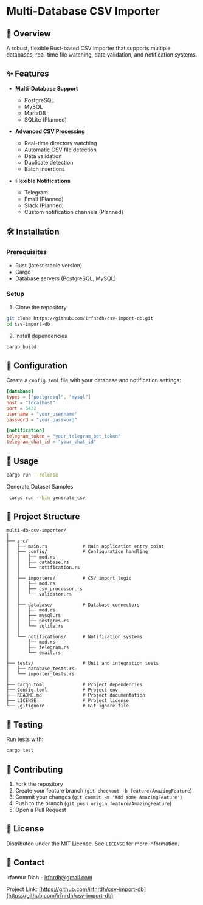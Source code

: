 # Multi-Database CSV Importer

## 🚀 Overview

A robust, flexible Rust-based CSV importer that supports multiple databases, real-time file watching, data validation, and notification systems.

## ✨ Features

- **Multi-Database Support**
  - PostgreSQL
  - MySQL
  - MariaDB
  - SQLite (Planned)

- **Advanced CSV Processing**
  - Real-time directory watching
  - Automatic CSV file detection
  - Data validation
  - Duplicate detection
  - Batch insertions

- **Flexible Notifications**
  - Telegram
  - Email (Planned)
  - Slack (Planned)
  - Custom notification channels (Planned)

## 🛠 Installation

### Prerequisites

- Rust (latest stable version)
- Cargo
- Database servers (PostgreSQL, MySQL)

### Setup

1. Clone the repository
```bash
git clone https://github.com/irfnrdh/csv-import-db.git
cd csv-import-db
```

2. Install dependencies
```bash
cargo build
```

## 📝 Configuration

Create a `config.toml` file with your database and notification settings:

```toml
[database]
types = ["postgresql", "mysql"]
host = "localhost"
port = 5432
username = "your_username"
password = "your_password"

[notification]
telegram_token = "your_telegram_bot_token"
telegram_chat_id = "your_chat_id"
```

## 🚀 Usage

```bash
cargo run --release
```

Generate Dataset Samples
```bash
 cargo run --bin generate_csv
```
## 📂 Project Structure

```
multi-db-csv-importer/
│
├── src/
│   ├── main.rs             # Main application entry point
│   ├── config/             # Configuration handling
│   │   ├── mod.rs
│   │   ├── database.rs
│   │   └── notification.rs
│   │
│   ├── importers/          # CSV import logic
│   │   ├── mod.rs
│   │   ├── csv_processor.rs
│   │   └── validator.rs
│   │
│   ├── database/           # Database connectors
│   │   ├── mod.rs
│   │   ├── mysql.rs
│   │   ├── postgres.rs
│   │   └── sqlite.rs
│   │
│   └── notifications/      # Notification systems
│       ├── mod.rs
│       ├── telegram.rs
│       └── email.rs
│
├── tests/                  # Unit and integration tests
│   ├── database_tests.rs
│   └── importer_tests.rs
│
├── Cargo.toml              # Project dependencies
├── Config.toml             # Project env
├── README.md               # Project documentation
├── LICENSE                 # Project license
└── .gitignore              # Git ignore file
```

## 🧪 Testing

Run tests with:
```bash
cargo test
```

## 🤝 Contributing

1. Fork the repository
2. Create your feature branch (`git checkout -b feature/AmazingFeature`)
3. Commit your changes (`git commit -m 'Add some AmazingFeature'`)
4. Push to the branch (`git push origin feature/AmazingFeature`)
5. Open a Pull Request

## 📄 License

Distributed under the MIT License. See `LICENSE` for more information.

## 📧 Contact

Irfannur Diah - irfnrdh@gmail.com

Project Link: [https://github.com/irfnrdh/csv-import-db](https://github.com/irfnrdh/csv-import-db)
